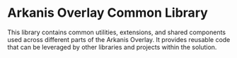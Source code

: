# Arkanis Overlay Common Library

This library contains common utilities, extensions, and shared components used across different parts of the Arkanis Overlay.
It provides reusable code that can be leveraged by other libraries and projects within the solution.
